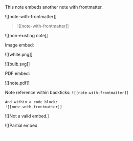 This note embeds another note with frontmatter.

![[note-with-frontmatter]]

> ![[note-with-frontmatter]]

![[non-existing note]]

Image embed:

![[white.png]]

![[bulb.svg]]

PDF embed:

![[note.pdf]]

Note reference within backticks: `![[note-with-frontmatter]]`

```
And within a code block:
![[note-with-frontmatter]]
```

![[Not a valid embed.]

![[Partial embed

![image, not embed](white.png)
